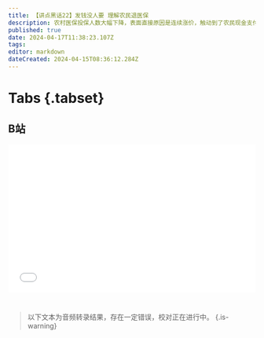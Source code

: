 ```yaml
---
title: 【讲点黑话22】发钱没人要 理解农民退医保
description: 农村医保投保人数大幅下降，表面直接原因是连续涨价，触动到了农民现金支付压力线。但深层的根本原因，是制度设计疏失，出现了“负反馈”——缴得多，没更多好处，缴得少，也没什么坏处。 农村医保作为国家回馈农村、农民的福利，近年补贴力度其实是在不断加大，效果也越来越好。但就是发福利，也要考虑如何更有效的调度资源，鼓励大家主动配合，不然就会事倍功半。 酒香不怕巷子深的时代已经过去了，发福利也要学会新姿势，营造好公平感，民众才会更满意。
published: true
date: 2024-04-17T11:38:23.107Z
tags: 
editor: markdown
dateCreated: 2024-04-15T08:36:12.284Z
---
```


# Tabs {.tabset}

## B站

<div style="position: relative; padding: 30% 45%;">
<iframe style="position: absolute; width: 100%; height: 100%; left: 0; top: 0;" src="//player.bilibili.com/player.html?&bvid=BV11r421t7Tf&page=1&as_wide=1&high_quality=1&danmaku=1&autoplay=0" scrolling="no" border="0" frameborder="no" framespacing="0" allowfullscreen="true"></iframe>
</div>


#

> 以下文本为音频转录结果，存在一定错误，校对正在进行中。
{.is-warning}

